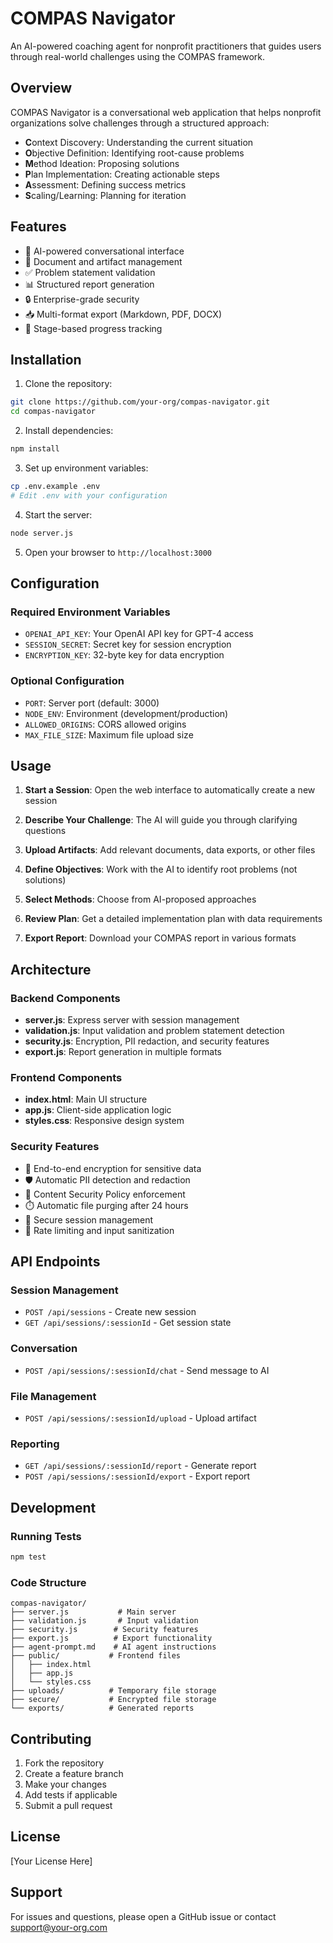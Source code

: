 # COMPAS Navigator

An AI-powered coaching agent for nonprofit practitioners that guides users through real-world challenges using the COMPAS framework.

## Overview

COMPAS Navigator is a conversational web application that helps nonprofit organizations solve challenges through a structured approach:

- **C**ontext Discovery: Understanding the current situation
- **O**bjective Definition: Identifying root-cause problems
- **M**ethod Ideation: Proposing solutions
- **P**lan Implementation: Creating actionable steps
- **A**ssessment: Defining success metrics
- **S**caling/Learning: Planning for iteration

## Features

- 🤖 AI-powered conversational interface
- 📄 Document and artifact management
- ✅ Problem statement validation
- 📊 Structured report generation
- 🔒 Enterprise-grade security
- 📥 Multi-format export (Markdown, PDF, DOCX)
- 🎯 Stage-based progress tracking

## Installation

1. Clone the repository:
```bash
git clone https://github.com/your-org/compas-navigator.git
cd compas-navigator
```

2. Install dependencies:
```bash
npm install
```

3. Set up environment variables:
```bash
cp .env.example .env
# Edit .env with your configuration
```

4. Start the server:
```bash
node server.js
```

5. Open your browser to `http://localhost:3000`

## Configuration

### Required Environment Variables

- `OPENAI_API_KEY`: Your OpenAI API key for GPT-4 access
- `SESSION_SECRET`: Secret key for session encryption
- `ENCRYPTION_KEY`: 32-byte key for data encryption

### Optional Configuration

- `PORT`: Server port (default: 3000)
- `NODE_ENV`: Environment (development/production)
- `ALLOWED_ORIGINS`: CORS allowed origins
- `MAX_FILE_SIZE`: Maximum file upload size

## Usage

1. **Start a Session**: Open the web interface to automatically create a new session

2. **Describe Your Challenge**: The AI will guide you through clarifying questions

3. **Upload Artifacts**: Add relevant documents, data exports, or other files

4. **Define Objectives**: Work with the AI to identify root problems (not solutions)

5. **Select Methods**: Choose from AI-proposed approaches

6. **Review Plan**: Get a detailed implementation plan with data requirements

7. **Export Report**: Download your COMPAS report in various formats

## Architecture

### Backend Components

- **server.js**: Express server with session management
- **validation.js**: Input validation and problem statement detection
- **security.js**: Encryption, PII redaction, and security features
- **export.js**: Report generation in multiple formats

### Frontend Components

- **index.html**: Main UI structure
- **app.js**: Client-side application logic
- **styles.css**: Responsive design system

### Security Features

- 🔐 End-to-end encryption for sensitive data
- 🛡️ Automatic PII detection and redaction
- 🚫 Content Security Policy enforcement
- ⏱️ Automatic file purging after 24 hours
- 🔑 Secure session management
- 🚦 Rate limiting and input sanitization

## API Endpoints

### Session Management
- `POST /api/sessions` - Create new session
- `GET /api/sessions/:sessionId` - Get session state

### Conversation
- `POST /api/sessions/:sessionId/chat` - Send message to AI

### File Management
- `POST /api/sessions/:sessionId/upload` - Upload artifact

### Reporting
- `GET /api/sessions/:sessionId/report` - Generate report
- `POST /api/sessions/:sessionId/export` - Export report

## Development

### Running Tests
```bash
npm test
```

### Code Structure
```
compas-navigator/
├── server.js           # Main server
├── validation.js       # Input validation
├── security.js        # Security features
├── export.js          # Export functionality
├── agent-prompt.md    # AI agent instructions
├── public/           # Frontend files
│   ├── index.html
│   ├── app.js
│   └── styles.css
├── uploads/          # Temporary file storage
├── secure/           # Encrypted file storage
└── exports/          # Generated reports
```

## Contributing

1. Fork the repository
2. Create a feature branch
3. Make your changes
4. Add tests if applicable
5. Submit a pull request

## License

[Your License Here]

## Support

For issues and questions, please open a GitHub issue or contact support@your-org.com